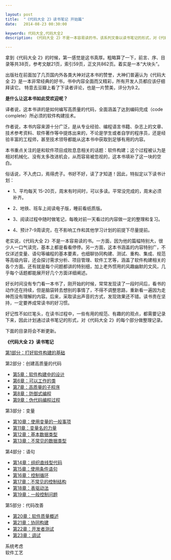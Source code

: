 ```yaml
---

layout: post
title:  "《代码大全 2》读书笔记 开始篇"
date:   2014-08-23 00:30:00

keywords: 代码大全,代码大全2
description: 《代码大全 2》不是一本容易读的书，该系列文章以读书笔记的形式，对《代码大全 2》的每个部分做整理记录。

---
```



拿到《代码大全 2》的时候，第一感觉是这书真厚。粗略算了一下，前言、序、目录等共38页，参考文献21页，索引59页，正文共862页。着实是一本“大块头”。

出版社在前面加了几页国内外各类大神对这本书的赞誉，大神们普遍认为《代码大全 2》是一本非常经典的好书，书中内容全面而又精彩，所有开发人员都应该仔细拜读它。 特意去豆瓣上看了下读者评论，也是一片赞美，评分为9.2。

**是什么让这本书如此受欢迎呢？**

译者说，这本书讲的是如何编写高质量的代码，全面涵盖了达到编码完成（code complete）所必须的软件构建技术。

作者说，本书内容来源十分广泛，是从专业经验、编程语言书籍、杂志上的文章、技术参考资料、软件著作等中提炼出来的，不论是学生或者自学的程序员，还是经验丰富的工程师，甚至技术领导都能从这本书中获取到足够有用的内容。

本书重点关注的是和软件项目成败息息相关的话题：软件构建；这个过程被认为是相对机械化、没有太多改进机会，从而容易被忽视的，这本书填补了这一块的空白。


俗话说，不入虎口，焉得虎子。书好不好，读了才知道！因此，特拟定以下读书计划：


* 1、平均每天 15-20页，周末有时间时，可以多读。平常没完成的，周末必须补齐。

* 2、地铁、班车上阅读电子版，睡前看纸质版。

* 3、阅读过程中随时做笔记，每晚对前一天看过的内容做一定的整理和复习。

* 4、预计7-9周读完，在不影响工作和其他学习计划的前提下尽量提前。


老实说，《代码大全 2》不是一本容易读的书。一方面，因为他的篇幅特别大，很少人一口气读完，基本上都是看看停停。另一方面，这本书涵盖的内容特别广，不仅详述变量、语句等编程的基本要素，也细聊协同构建、测试、重构、集成、规范等高级内容，还会探讨需求分析、项目管理、软件工艺等，涵盖了软件构建相关的各个方面。还有就是每个问题都讲的特别细，加上老外惯用的风趣幽默的文风，几乎每个话题都能展开好几个方面详细阐述。


好长时间没有专门看一本书了，刚开始的时候，常常发现读了一段时间后，看书的动作还在持续，但是脑袋转去想别的事情了，不得不调整思路，重新看一遍因为走神而没有理解的内容。后来，采取读出声音的方式，发现效果还不错。读书贵在坚持，一定要养成常读书的好习惯。


好记性不如烂笔头，在读书过程中，一些有用的规范、有趣的的观点，都需要记录下来，因此计划通过读书笔记的形式，对《代码大全 2》的每个部分做整理记录。

下面的目录将会不断更新。


**《代码大全 2》读书笔记**


  [第1部分：打好软件构建的基础](http://tabalt.net/blog/cc2-laying-the-foundation/) 
  
  第2部分：创建高质量的代码 

  *  [第5章：软件构建中的设计](http://tabalt.net/blog/cc2-design-in-construction/) 
  *  [第6章：可以工作的类](http://tabalt.net/blog/cc2-working-classes/)
  *  [第7章：高质量的子程序](http://tabalt.net/blog/cc2-high-quality-routines/)
  *  [第8章：防御式编程](http://tabalt.net/blog/cc2-defensive-programming/)
  *  [第9章：伪代码编程过程](http://tabalt.net/blog/cc2-the-pseudocode-programming-process/)

  第3部分：变量 
  
  * [第10章：使用变量的一般事项](http://tabalt.net/blog/cc2-general-issues-in-using-variables/)
  * [第11章：变量名的力量](http://tabalt.net/blog/cc2-the-power-of-variable-names/)
  * [第12章：基本数据类型](http://tabalt.net/blog/cc2-fundamental-data-type/) 
  * [第13章：不常见的数据类型](http://tabalt.net/blog/cc2-unusual-data-types/)

  第4部分：语句
  
  * [第14章：组织直线型代码](http://tabalt.net/blog/cc2-organizing-straight-line-code/)
  * [第15章：使用条件语句](http://tabalt.net/blog/cc2-using-conditionals/)
  * [第16章：控制循环](http://tabalt.net/blog/cc2-controlling-loops/)
  * [第17章：不常见的控制结构](http://tabalt.net/blog/cc2-unusual-control-structures/)
  * [第18章：表驱动法](http://tabalt.net/blog/cc2-table-driven-methods/)
  * [第19章：一般控制问题](http://tabalt.net/blog/cc2-general-control-issues/)

  第5部分：代码改善  
  
  * [第20章：软件质量概述](http://tabalt.net/blog/cc2-the-software-quality-landscape/)
  * [第21章：协同构建](http://tabalt.net/blog/cc2-collaborative-construction/)
  * [第22章：开发者测试](http://tabalt.net/blog/cc2-developer-testing/)
  * [第23章：调试](http://tabalt.net/blog/cc2-debugging/)
  
  系统考虑  
  软件工艺  


